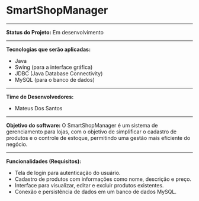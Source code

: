 # SmartShopManager

---

**Status do Projeto:** Em desenvolvimento

---

**Tecnologias que serão aplicadas:**
* Java
* Swing (para a interface gráfica)
* JDBC (Java Database Connectivity)
* MySQL (para o banco de dados)

---

**Time de Desenvolvedores:**
* Mateus Dos Santos

---

**Objetivo do software:**
O SmartShopManager é um sistema de gerenciamento para lojas, com o objetivo de simplificar o cadastro de produtos e o controle de estoque, permitindo uma gestão mais eficiente do negócio.

---

**Funcionalidades (Requisitos):**
* Tela de login para autenticação do usuário.
* Cadastro de produtos com informações como nome, descrição e preço.
* Interface para visualizar, editar e excluir produtos existentes.
* Conexão e persistência de dados em um banco de dados MySQL.
